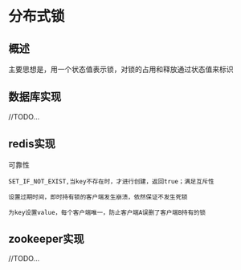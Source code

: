 # 分布式锁

## 概述

主要思想是，用一个状态值表示锁，对锁的占用和释放通过状态值来标识

## 数据库实现
//TODO...

## redis实现

可靠性

 	SET_IF_NOT_EXIST,当key不存在时，才进行创建，返回true；满足互斥性
  
 	设置过期时间，即时持有锁的客户端发生崩溃，依然保证不发生死锁
  
 	为key设置value，每个客户端唯一，防止客户端A误删了客户端B持有的锁


## zookeeper实现

//TODO...
